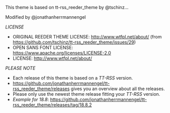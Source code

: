 This theme is based on tt-rss_reeder_theme by @tschinz...

Modified by @jonathanherrmannengel

*LICENSE*
* ORIGINAL REEDER THEME LICENSE: http://www.wtfpl.net/about/ (from https://github.com/tschinz/tt-rss_reeder_theme/issues/29)
* OPEN SANS FONT LICENSE: https://www.apache.org/licenses/LICENSE-2.0
* LICENSE: http://www.wtfpl.net/about/


*PLEASE NOTE*
* Each release of this theme is based on a *TT-RSS* version. 
* https://github.com/jonathanherrmannengel/tt-rss_reeder_theme/releases gives you an overview about all the releases.
* Please only use the newest theme release fitting your *TT-RSS* version.
* *Example for 18.8*: https://github.com/jonathanherrmannengel/tt-rss_reeder_theme/releases/tag/18.8.2
